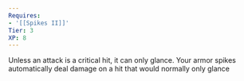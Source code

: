 ```yaml
---
Requires:
- '[[Spikes II]]'
Tier: 3
XP: 8
---
```


Unless an attack is a critical hit, it can only glance. Your armor spikes automatically deal damage on a hit that would normally only glance